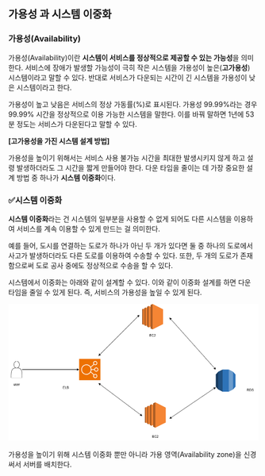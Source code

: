 ## 가용성 과 시스템 이중화
### 가용성(Availability)

가용성(Availability)이란 **시스템이 서비스를 정상적으로 제공할 수 있는 가능성**을 의미한다. 서비스에 장애가 발생할 가능성이 극히 작은 시스템을 가용성이 높은(**고가용성**) 시스템이라고 말할 수 있다. 반대로 서비스가 다운되는 시간이 긴 시스템을 가용성이 낮은 시스템이라고 한다.

가용성이 높고 낮음은 서비스의 정상 가동률(%)로 표시된다. 가용성 99.99%라는 경우 99.99% 시간을 정상적으로 이용 가능한 시스템을 말한다. 이를 바꿔 말하면 1년에 53분 정도는 서비스가 다운된다고 말할 수 있다.

**[고가용성을 가진 시스템 설계 방법]**

가용성을 높이기 위해서는 서비스 사용 불가능 시간을 최대한 발생시키지 않게 하고 설령 발생하더라도 그 시간을 짧게 만들어야 한다. 다운 타임을 줄이는 데 가장 중요한 설계 방법 중 하나가 **시스템 이중화**이다.

### ✅시스템 이중화

**시스템 이중화**라는 건 시스템의 일부분을 사용할 수 없게 되어도 다른 시스템을 이용하여 서비스를 계속 이용할 수 있게 만드는 걸 의미한다.

예를 들어, 도시를 연결하는 도로가 하나가 아닌 두 개가 있다면 둘 중 하나의 도로에서 사고가 발생하더라도 다른 도로를 이용하여 수송할 수 있다. 또한, 두 개의 도로가 존재함으로써 도로 공사 중에도 정상적으로 수송을 할 수 있다.  

시스템에서 이중화는 아래와 같이 설계할 수 있다. 이와 같이 이중화 설계를 하면 다운 타임을 줄일 수 있게 된다. 즉, 서비스의 가용성을 높일 수 있게 된다.   
  
![img_0.png](img/img_0.png)  

가용성을 높이기 위해 시스템 이중화 뿐만 아니라 가용 영역(Availability zone)을 신경 써서 서버를 배치한다. 

